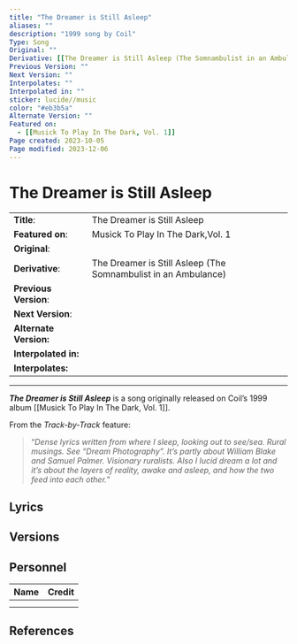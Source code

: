 ```yaml
---
title: "The Dreamer is Still Asleep"
aliases: ""
description: "1999 song by Coil"
Type: Song
Original: ""
Derivative: [[The Dreamer is Still Asleep (The Somnambulist in an Ambulance)]]
Previous Version: ""
Next Version: ""
Interpolates: ""
Interpolated in: ""
sticker: lucide//music
color: "#eb3b5a"
Alternate Version: ""
Featured on:
  - [[Musick To Play In The Dark, Vol. 1]]
Page created: 2023-10-05
Page modified: 2023-12-06
---
```


# The Dreamer is Still Asleep

|  |  |
| --- | --- |
| __Title__: | The Dreamer is Still Asleep |
| __Featured on__: | Musick To Play In The Dark,Vol. 1 |
| __Original__: |  |
| __Derivative__: | The Dreamer is Still Asleep (The Somnambulist in an Ambulance) |
| __Previous Version__: |  |
| __Next Version__: |  |
| __Alternate Version:__ |  |
| __Interpolated in:__ |  |
| __Interpolates:__ |  |

---

*__The Dreamer is Still Asleep__* is a song originally released on Coil’s 1999 album [[Musick To Play In The Dark, Vol. 1]].

From the *Track-by-Track* feature:

> “*Dense lyrics written from where I sleep, looking out to see/sea. Rural musings. See “Dream Photography”. It’s partly about William Blake and Samuel Palmer. Visionary ruralists. Also I lucid dream a lot and it’s about the layers of reality, awake and asleep, and how the two feed into each other.*”

## Lyrics

## Versions

## Personnel

|Name|Credit|
|---|---|
|||
|||

## References
